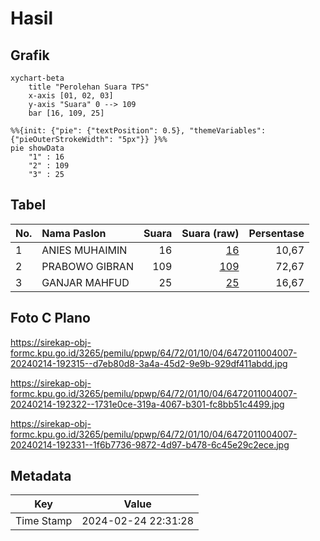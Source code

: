 # Hasil

## Grafik

```mermaid
xychart-beta
    title "Perolehan Suara TPS"
    x-axis [01, 02, 03]
    y-axis "Suara" 0 --> 109
    bar [16, 109, 25]
```

```mermaid
%%{init: {"pie": {"textPosition": 0.5}, "themeVariables": {"pieOuterStrokeWidth": "5px"}} }%%
pie showData
    "1" : 16
    "2" : 109
    "3" : 25
```

## Tabel

| No. | Nama Paslon    | Suara | Suara (raw) | Persentase |
|:--- |:-------------- | -----:| -----------:| ----------:|
| 1   | ANIES MUHAIMIN | 16    | [16][p-1]   | 10,67      |
| 2   | PRABOWO GIBRAN | 109   | [109][p-2]  | 72,67      |
| 3   | GANJAR MAHFUD  | 25    | [25][p-3]   | 16,67      |


[p-1]: https://github.com/gigit-pemilu/pemilu-2024-64-kalimantan-timur/blob/main/pilpres/hitung-suara/sub/64-kalimantan-timur/sub/72-kota-samarinda/sub/01-palaran/sub/1004-simpang-pasir/sub/007-tps/sub/paslon-1.txt
[p-2]: https://github.com/gigit-pemilu/pemilu-2024-64-kalimantan-timur/blob/main/pilpres/hitung-suara/sub/64-kalimantan-timur/sub/72-kota-samarinda/sub/01-palaran/sub/1004-simpang-pasir/sub/007-tps/sub/paslon-2.txt
[p-3]: https://github.com/gigit-pemilu/pemilu-2024-64-kalimantan-timur/blob/main/pilpres/hitung-suara/sub/64-kalimantan-timur/sub/72-kota-samarinda/sub/01-palaran/sub/1004-simpang-pasir/sub/007-tps/sub/paslon-3.txt

## Foto C Plano

https://sirekap-obj-formc.kpu.go.id/3265/pemilu/ppwp/64/72/01/10/04/6472011004007-20240214-192315--d7eb80d8-3a4a-45d2-9e9b-929df411abdd.jpg

https://sirekap-obj-formc.kpu.go.id/3265/pemilu/ppwp/64/72/01/10/04/6472011004007-20240214-192322--1731e0ce-319a-4067-b301-fc8bb51c4499.jpg

https://sirekap-obj-formc.kpu.go.id/3265/pemilu/ppwp/64/72/01/10/04/6472011004007-20240214-192331--1f6b7736-9872-4d97-b478-6c45e29c2ece.jpg


## Metadata

| Key        | Value               |
| ---------- | ------------------- |
| Time Stamp | 2024-02-24 22:31:28 |



